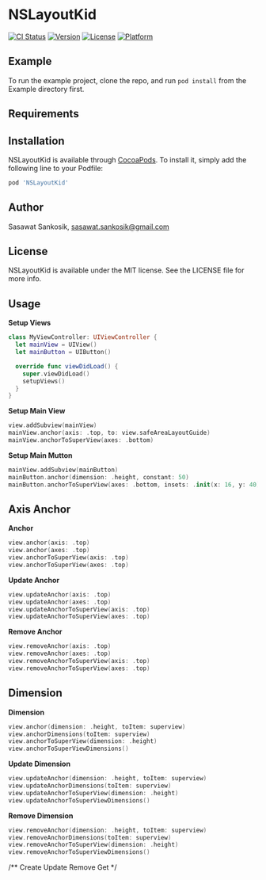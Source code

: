 # NSLayoutKid

[![CI Status](https://img.shields.io/travis/sasawat.sankosik@gmail.com/NSLayoutKid.svg?style=flat)](https://travis-ci.org/sasawat.sankosik@gmail.com/NSLayoutKid)
[![Version](https://img.shields.io/cocoapods/v/NSLayoutKid.svg?style=flat)](https://cocoapods.org/pods/NSLayoutKid)
[![License](https://img.shields.io/cocoapods/l/NSLayoutKid.svg?style=flat)](https://cocoapods.org/pods/NSLayoutKid)
[![Platform](https://img.shields.io/cocoapods/p/NSLayoutKid.svg?style=flat)](https://cocoapods.org/pods/NSLayoutKid)

## Example

To run the example project, clone the repo, and run `pod install` from the Example directory first.

## Requirements

## Installation

NSLayoutKid is available through [CocoaPods](https://cocoapods.org). To install
it, simply add the following line to your Podfile:

```ruby
pod 'NSLayoutKid'
```

## Author

Sasawat Sankosik, sasawat.sankosik@gmail.com

## License

NSLayoutKid is available under the MIT license. See the LICENSE file for more info.

## Usage

**Setup Views**     
```swift
class MyViewController: UIViewController {
  let mainView = UIView()
  let mainButton = UIButton()

  override func viewDidLoad() {
    super.viewDidLoad()
    setupViews()
  }
}
```

**Setup Main View**  
```swift
view.addSubview(mainView)
mainView.anchor(axis: .top, to: view.safeAreaLayoutGuide)
mainView.anchorToSuperView(axes: .bottom)
```

**Setup Main Mutton**  
```swift
mainView.addSubview(mainButton)
mainButton.anchor(dimension: .height, constant: 50)
mainButton.anchorToSuperView(axes: .bottom, insets: .init(x: 16, y: 40))
```

## Axis Anchor
**Anchor**  
```swift
view.anchor(axis: .top)
view.anchor(axes: .top)
view.anchorToSuperView(axis: .top)
view.anchorToSuperView(axes: .top)
```

**Update Anchor**  
```swift
view.updateAnchor(axis: .top)
view.updateAnchor(axes: .top)
view.updateAnchorToSuperView(axis: .top)
view.updateAnchorToSuperView(axes: .top)
```

**Remove Anchor**  
```swift
view.removeAnchor(axis: .top)
view.removeAnchor(axes: .top)
view.removeAnchorToSuperView(axis: .top)
view.removeAnchorToSuperView(axes: .top)
```

## Dimension
**Dimension**  
```swift
view.anchor(dimension: .height, toItem: superview)
view.anchorDimensions(toItem: superview)
view.anchorToSuperView(dimension: .height)
view.anchorToSuperViewDimensions()
```

**Update Dimension**  
```swift
view.updateAnchor(dimension: .height, toItem: superview)
view.updateAnchorDimensions(toItem: superview)
view.updateAnchorToSuperView(dimension: .height)
view.updateAnchorToSuperViewDimensions()
```

**Remove Dimension**  
```swift
view.removeAnchor(dimension: .height, toItem: superview)
view.removeAnchorDimensions(toItem: superview)
view.removeAnchorToSuperView(dimension: .height)
view.removeAnchorToSuperViewDimensions()
```
/**
 Create
 Update
 Remove
 Get
 */
